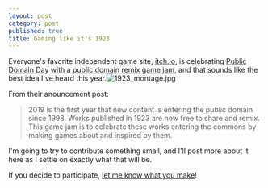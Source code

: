 ```yaml
---
layout: post
category: post
published: true
title: Gaming like it's 1923
---
```

Everyone's favorite independent game site, [itch.io](https://itch.io), is celebrating [Public Domain Day](https://law.duke.edu/cspd/publicdomainday/2019/) with a [public domain remix game jam](https://itch.io/jam/gaming-like-its-1923), and that sounds like the best idea I've heard this year.![1923_montage.jpg]({{site.baseurl}}/images/1923_montage.jpg)


From their anouncement post: 

> 2019 is the first year that new content is entering the public domain since 1998. Works published in 1923 are now free to share and remix. This game jam is to celebrate these works entering the commons by making games about and inspired by them.

I'm going to try to contribute something small, and I'll post more about it here as I settle on exactly what that will be. 

If you decide to participate, [let me know what you make](https://retro.social/@ajroach42)!
